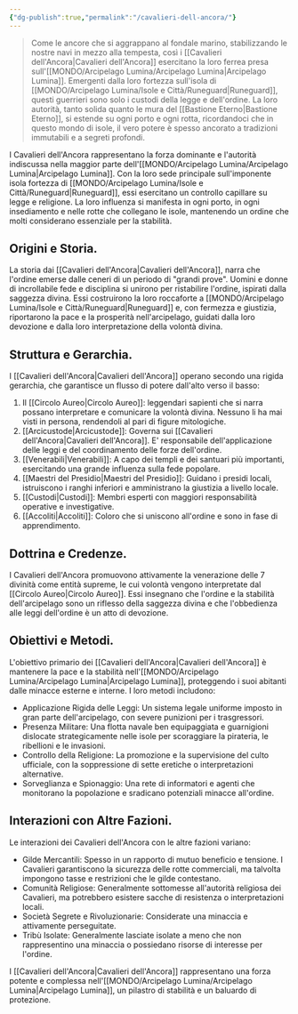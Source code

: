 ```yaml
---
{"dg-publish":true,"permalink":"/cavalieri-dell-ancora/"}
---
```


> Come le ancore che si aggrappano al fondale marino, stabilizzando le nostre navi in mezzo alla tempesta, così i [[Cavalieri dell'Ancora\|Cavalieri dell'Ancora]] esercitano la loro ferrea presa sull'[[MONDO/Arcipelago Lumina/Arcipelago Lumina\|Arcipelago Lumina]]. Emergenti dalla loro fortezza sull'isola di [[MONDO/Arcipelago Lumina/Isole e Città/Runeguard\|Runeguard]], questi guerrieri sono solo i custodi della legge e dell'ordine. La loro autorità, tanto solida quanto le mura del [[Bastione Eterno\|Bastione Eterno]], si estende su ogni porto e ogni rotta, ricordandoci che in questo mondo di isole, il vero potere è spesso ancorato a tradizioni immutabili e a segreti profondi.

I Cavalieri dell'Ancora rappresentano la forza dominante e l'autorità indiscussa nella maggior parte dell'[[MONDO/Arcipelago Lumina/Arcipelago Lumina\|Arcipelago Lumina]]. Con la loro sede principale sull'imponente isola fortezza di [[MONDO/Arcipelago Lumina/Isole e Città/Runeguard\|Runeguard]], essi esercitano un controllo capillare su legge e religione. La loro influenza si manifesta in ogni porto, in ogni insediamento e nelle rotte che collegano le isole, mantenendo un ordine che molti considerano essenziale per la stabilità.

## Origini e Storia.

La storia dai [[Cavalieri dell'Ancora\|Cavalieri dell'Ancora]], narra che l'ordine emerse dalle ceneri di un periodo di "grandi prove". Uomini e donne di incrollabile fede e disciplina si unirono per ristabilire l'ordine, ispirati dalla saggezza divina. Essi costruirono la loro roccaforte a [[MONDO/Arcipelago Lumina/Isole e Città/Runeguard\|Runeguard]] e, con fermezza e giustizia, riportarono la pace e la prosperità nell'arcipelago, guidati dalla loro devozione e dalla loro interpretazione della volontà divina.

## Struttura e Gerarchia.

I [[Cavalieri dell'Ancora\|Cavalieri dell'Ancora]] operano secondo una rigida gerarchia, che garantisce un flusso di potere dall'alto verso il basso:

1. Il [[Circolo Aureo\|Circolo Aureo]]: leggendari sapienti che si narra possano interpretare e comunicare la volontà divina. Nessuno li ha mai visti in persona, rendendoli al pari di figure mitologiche.
2. [[Arcicustode\|Arcicustode]]: Governa sui [[Cavalieri dell'Ancora\|Cavalieri dell'Ancora]]. E' responsabile dell'applicazione delle leggi e del coordinamento delle forze dell'ordine.
3. [[Venerabili\|Venerabili]]: A capo dei templi e dei santuari più importanti, esercitando una grande influenza sulla fede popolare.
4. [[Maestri del Presidio\|Maestri del Presidio]]:  Guidano i presidi locali, istruiscono i ranghi inferiori e amministrano la giustizia a livello locale.
5. [[Custodi\|Custodi]]: Membri esperti con maggiori responsabilità operative e investigative.
6. [[Accoliti\|Accoliti]]: Coloro che si uniscono all'ordine e sono in fase di apprendimento.

## Dottrina e Credenze. 

I Cavalieri dell'Ancora promuovono attivamente la venerazione delle 7 divinità come entità supreme, le cui volontà vengono interpretate dal [[Circolo Aureo\|Circolo Aureo]]. Essi insegnano che l'ordine e la stabilità dell'arcipelago sono un riflesso della saggezza divina e che l'obbedienza alle leggi dell'ordine è un atto di devozione. 

## Obiettivi e Metodi.

L'obiettivo primario dei [[Cavalieri dell'Ancora\|Cavalieri dell'Ancora]] è mantenere la pace e la stabilità nell'[[MONDO/Arcipelago Lumina/Arcipelago Lumina\|Arcipelago Lumina]], proteggendo i suoi abitanti dalle minacce esterne e interne. I loro metodi includono:

- Applicazione Rigida delle Leggi: Un sistema legale uniforme imposto in gran parte dell'arcipelago, con severe punizioni per i trasgressori.
- Presenza Militare: Una flotta navale ben equipaggiata e guarnigioni dislocate strategicamente nelle isole per scoraggiare la pirateria, le ribellioni e le invasioni.
- Controllo della Religione: La promozione e la supervisione del culto ufficiale, con la soppressione di sette eretiche o interpretazioni alternative.
- Sorveglianza e Spionaggio: Una rete di informatori e agenti che monitorano la popolazione e sradicano potenziali minacce all'ordine.

## Interazioni con Altre Fazioni.

Le interazioni dei Cavalieri dell'Ancora con le altre fazioni variano:

- Gilde Mercantili: Spesso in un rapporto di mutuo beneficio e tensione. I Cavalieri garantiscono la sicurezza delle rotte commerciali, ma talvolta impongono tasse e restrizioni che le gilde contestano.
- Comunità Religiose: Generalmente sottomesse all'autorità religiosa dei Cavalieri, ma potrebbero esistere sacche di resistenza o interpretazioni locali.
- Società Segrete e Rivoluzionarie: Considerate una minaccia e attivamente perseguitate.
- Tribù Isolate: Generalmente lasciate isolate a meno che non rappresentino una minaccia o possiedano risorse di interesse per l'ordine.

I [[Cavalieri dell'Ancora\|Cavalieri dell'Ancora]] rappresentano una forza potente e complessa nell'[[MONDO/Arcipelago Lumina/Arcipelago Lumina\|Arcipelago Lumina]], un pilastro di stabilità e un baluardo di protezione. 